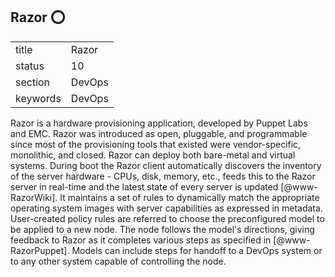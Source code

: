 ## Razor :o:


|          |           |
| -------- | --------- |
| title    | Razor     | 
| status   | 10        |
| section  | DevOps    |
| keywords | DevOps    |



Razor is a hardware provisioning application, developed by Puppet Labs
and EMC. Razor was introduced as open, pluggable, and programmable
since most of the provisioning tools that existed were
vendor-specific, monolithic, and closed. Razor can deploy both
bare-metal and virtual systems. During boot the Razor client
automatically discovers the inventory of the server hardware - CPUs,
disk, memory, etc., feeds this to the Razor server in real-time and
the latest state of every server is updated [@www-RazorWiki]. It
maintains a set of rules to dynamically match the appropriate
operating system images with server capabilities as expressed in
metadata. User-created policy rules are referred to choose the
preconfigured model to be applied to a new node. The node follows the
model's directions, giving feedback to Razor as it completes various
steps as specified in [@www-RazorPuppet]. Models can include steps
for handoff to a DevOps system or to any other system capable of
controlling the node.



